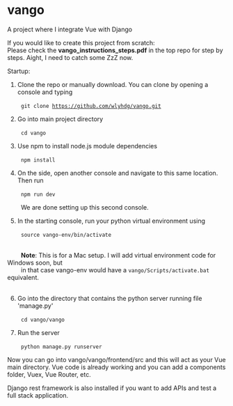 # vango
A project where I integrate Vue with Django

If you would like to create this project from scratch:
<br />Please check the <b>vango_instructions_steps.pdf</b> in the top repo for step by steps. Aight, I need to catch some ZzZ now.

Startup:

1. Clone the repo or manually download. You can clone by opening a console and typing

&nbsp;&nbsp;&nbsp;&nbsp;&nbsp;&nbsp;&nbsp;&nbsp;<code>git clone https://github.com/wlyhdg/vango.git</code>

2. Go into main project directory

&nbsp;&nbsp;&nbsp;&nbsp;&nbsp;&nbsp;&nbsp;&nbsp;<code>cd vango</code>

3. Use npm to install node.js module dependencies 

&nbsp;&nbsp;&nbsp;&nbsp;&nbsp;&nbsp;&nbsp;&nbsp;<code>npm install</code>

4. On the side, open another console and navigate to this same location. Then run

&nbsp;&nbsp;&nbsp;&nbsp;&nbsp;&nbsp;&nbsp;&nbsp;<code>npm run dev</code>

&nbsp;&nbsp;&nbsp;&nbsp;&nbsp;&nbsp;&nbsp;&nbsp;We are done setting up this second console.

5. In the starting console, run your python virtual environment using

&nbsp;&nbsp;&nbsp;&nbsp;&nbsp;&nbsp;&nbsp;&nbsp;<code>source vango-env/bin/activate</code>

<br />&nbsp;&nbsp;&nbsp;&nbsp;&nbsp;&nbsp;&nbsp;&nbsp;<b>Note</b>: This is for a Mac setup. I will add virtual environment code for Windows soon, but <br /> &nbsp;&nbsp;&nbsp;&nbsp;&nbsp;&nbsp;&nbsp;&nbsp;in that case vango-env would have a <code>vango/Scripts/activate.bat</code> equivalent.</b>
<br /><br />

6. Go into the directory that contains the python server running file 'manage.py'

&nbsp;&nbsp;&nbsp;&nbsp;&nbsp;&nbsp;&nbsp;&nbsp;<code>cd vango/vango</code>

7. Run the server 

&nbsp;&nbsp;&nbsp;&nbsp;&nbsp;&nbsp;&nbsp;&nbsp;<code>python manage.py runserver</code>

Now you can go into vango/vango/frontend/src and this will act as your Vue main directory. Vue code is already working and you can add a components folder, Vuex, Vue Router, etc.

Django rest framework is also installed if you want to add APIs and test a full stack application.

